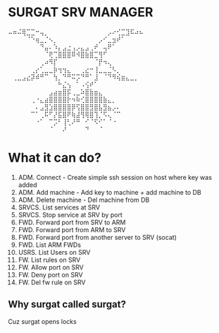 # SURGAT SRV MANAGER
⠤⠶⠬⢿⣉⣉⠒⢤⡀⠀⠀⠀⠀⠀⠀⠀⠀⠀⠀⠀⠀⠀⡠⠔⢊⣉⣹⠯⠴⠦
⠀⠀⠀⠀⠈⠑⢶⣀⡈⠢⡀⠀⠀⠀⠀⠀⠀⠀⠀⠀⡠⠊⣀⣲⠞⠁⠀⠀⠀⠀
⠀⠀⠀⠀⠀⠀⠀⠙⣤⠄⠱⡄⣠⣐⢠⡠⣄⣠⢀⠞⠀⢤⠟⠁⠀⠀⠀⠀⠀⠀
⠀⠀⠀⠀⠀⠀⠀⠀⠈⢟⢉⣿⣿⣿⠿⠺⣿⣷⣿⣉⢻⠋⠀⠀⠀⠀⠀⠀⠀⠀
⠀⠀⠀⠀⠀⠀⠀⢀⠴⠻⡏⠀⠀⠀⠀⠀⠀⠀⠀⠈⡟⠲⢄⠀⠀⠀⠀⠀⠀⠀
⠀⠀⠀⠀⠀⢀⡔⢁⣀⣀⡷⢲⢲⣄⠀⠀⢀⣔⠒⢸⣀⣀⣈⠣⡀⠀⠀⠀⠀⠀
⠀⢀⣀⣠⣔⡽⠾⠛⠉⠀⢳⡀⠙⠛⠭⡩⠙⠛⠁⣸⠀⠈⠙⠻⢮⣶⣄⣀⡀⠀
⠀⠀⠀⠀⠀⠀⠀⠀⠀⠀⠀⠓⣌⢢⠀⠁⠠⢪⠞⠁⠀⠀⠀⠀⠀⠀⠀⠀⠀⠀
⠀⠀⠀⠀⠀⠀⠀⠀⠀⣠⣴⣶⣿⡯⢀⣀⠵⣿⣷⣶⣄⠀⠀⠀⠀⠀⠀⠀⠀⠀
⠀⠀⠀⠀⠀⢀⠐⣄⣴⣿⣿⣿⣿⡗⠲⠷⢊⣿⣿⣿⣿⣷⣄⡀⠀⠀⠀⠀⠀⠀
⠀⠀⠀⠀⠀⠀⠄⣠⣻⣱⣿⣿⣿⣿⡿⢫⣿⣿⣻⣿⣧⣻⣦⡠⠄⠀⠀⠀⠀⠀
⠀⠀⠀⠀⠀⠉⠁⢀⠯⠋⡜⣯⣿⠟⢷⣼⢻⢿⣿⢹⡈⠫⢄⠈⠉⠀⠀⠀⠀⠀
⠀⠀⠀⠀⠀⠀⠐⠁⠀⠉⡩⠃⢸⢃⠜⠛⠀⠊⠈⠫⠊⠁⠈⠐⠀⠀⠀⠀⠀⠀
⠀⠀⠀⠀⠀⠀⠀⠀⠀⠈⠀⠀⠜⠀⠀⠀⠀⠙⠀⠀⠈⠀⠀⠀⠀⠀⠀⠀⠀⠀
# What it can do?
 1) ADM. Connect - Create simple ssh session on host where key was added
 2) ADM. Add machine - Add key to machine + add machine to DB
 3) ADM. Delete machine - Del machine from DB
 4) SRVCS. List services at SRV
 5) SRVCS. Stop service at SRV by port
 6) FWD. Forward port from SRV to ARM
 7) FWD. Forward port from ARM to SRV
 8) FWD. Forward port from another server to SRV (socat)
 9) FWD. List ARM FWDs
10) USRS. List Users on SRV
11) FW. List rules on SRV
12) FW. Allow port on SRV
13) FW. Deny port on SRV
14) FW. Del fw rule on SRV

## Why surgat called surgat?
Cuz surgat opens locks
